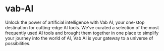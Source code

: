 # vab-AI
 Unlock the power of artificial intelligence with Vab AI, your one-stop destination for cutting-edge AI tools. We've curated a selection of the most frequently used AI tools and brought them together in one place to simplify your journey into the world of AI, Vab AI is your gateway to a universe of possibilities.
